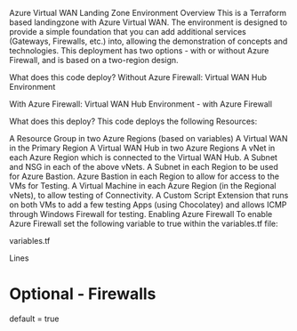 Azure Virtual WAN Landing Zone Environment
Overview
This is a Terraform based landingzone with Azure Virtual WAN. The environment is designed to provide a simple foundation that you can add additional services (Gateways, Firewalls, etc.) into, allowing the demonstration of concepts and technologies. This deployment has two options - with or without Azure Firewall, and is based on a two-region design.

What does this code deploy?
Without Azure Firewall:
Virtual WAN Hub Environment

With Azure Firewall:
Virtual WAN Hub Environment - with Azure Firewall

What does this deploy?
This code deploys the following Resources:

A Resource Group in two Azure Regions (based on variables)
A Virtual WAN in the Primary Region
A Virtual WAN Hub in two Azure Regions
A vNet in each Azure Region which is connected to the Virtual WAN Hub.
A Subnet and NSG in each of the above vNets.
A Subnet in each Region to be used for Azure Bastion.
Azure Bastion in each Region to allow for access to the VMs for Testing.
A Virtual Machine in each Azure Region (in the Regional vNets), to allow testing of Connectivity.
A Custom Script Extension that runs on both VMs to add a few testing Apps (using Chocolatey) and allows ICMP through Windows Firewall for testing.
Enabling Azure Firewall
To enable Azure Firewall set the following variable to true within the variables.tf file:

variables.tf

Lines

 # Optional - Firewalls 
default     = true